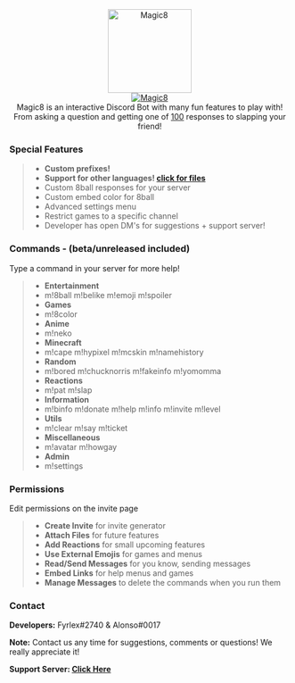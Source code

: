<div align="center">
<img src="https://i.imgur.com/5zAi5QU.png" width="150" height="150" alt="Magic8" class="center">
<br>
<a href="https://top.gg/bot/484148705507934208" >
  <img src="https://top.gg/api/widget/484148705507934208.svg?usernamecolor=9a00ff&topcolor=1F1F1F" alt="Magic8" />
</a><br>
</div>


<div align="center">
  Magic8 is an interactive Discord Bot with many fun features to play with! From asking a question and getting one of <u>100</u> responses to slapping your friend!<br>
</div>


### Special Features
> - **Custom prefixes!**
> - **Support for other languages! [click for files](https://github.com/Fyrlex/Magic8/tree/master/languages)**
> - Custom 8ball responses for your server
> - Custom embed color for 8ball
> - Advanced settings menu
> - Restrict games to a specific channel
> - Developer has open DM's for suggestions + support server!


### Commands - (beta/unreleased included)
<p>Type a command in your server for more help!</p>

> - **Entertainment**
> - m!8ball m!belike m!emoji m!spoiler
> - **Games**
> - m!8color
> - **Anime**
> - m!neko
> - **Minecraft**
> - m!cape m!hypixel m!mcskin m!namehistory
> - **Random**
> - m!bored m!chucknorris m!fakeinfo m!yomomma
> - **Reactions**
> - m!pat m!slap
> - **Information**
> - m!binfo m!donate m!help m!info m!invite m!level
> - **Utils**
> - m!clear m!say m!ticket
> - **Miscellaneous**
> - m!avatar m!howgay
> - **Admin**
> - m!settings

### Permissions
<p>Edit permissions on the invite page</p>

> - **Create Invite** for invite generator
> - **Attach Files** for future features
> - **Add Reactions** for small upcoming features
> - **Use External Emojis** for games and menus
> - **Read/Send Messages** for you know, sending messages
> - **Embed Links** for help menus and games
> - **Manage Messages** to delete the commands when you run them 


### Contact
**Developers:** Fyrlex#2740 & Alonso#0017

**Note:** Contact us any time for suggestions, comments or questions! We really appreciate it!

**Support Server: [Click Here](https://dicsord.gg/MYKfu5Q)**
